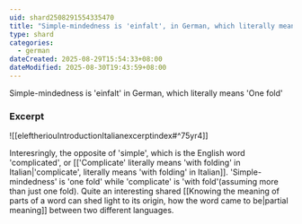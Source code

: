 ```yaml
---
uid: shard2508291554335470
title: "Simple-mindedness is 'einfalt', in German, which literally means 'One fold'"
type: shard
categories:
  - german
dateCreated: 2025-08-29T15:54:33+08:00
dateModified: 2025-08-30T19:43:59+08:00
---
```

Simple-mindedness is 'einfalt' in German, which literally means 'One fold'
### Excerpt
![[eleftheriouIntroductionItalianexcerptindex#^75yr4]]

Interesringly, the opposite of 'simple', which is the English word 'complicated', or [['Complicate' literally means 'with folding' in Italian|'complicate', literally means 'with folding' in Italian]]. 'Simple-mindedness' is 'one fold' while 'complicate' is 'with fold'(assuming more than just one fold). Quite an interesting shared [[Knowing the meaning of parts of a word can shed light to its origin, how the word came to be|partial meaning]] between two different languages.